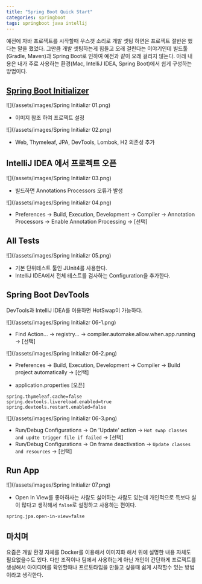 ```yaml
---
title: "Spring Boot Quick Start"
categories: springboot
tags: springboot java intellij
---
```


예전에 자바 프로젝트를 시작할때 우스갯 소리로 개발 셋팅 하면은 프로젝트 절반은 했다는 말을 했었다.
그만큼 개발 셋팅하는게 힘들고 오래 걸린다는 이야기인데 빌드툴(Gradle, Maven)과 Spring Boot로 인하여
예전과 같이 오래 걸리지 않는다.
아래 내용은 내가 주로 사용하는 환경(Mac, IntelliJ IDEA, Spring Boot)에서 쉽게 구성하는 방법이다.

## [Spring Boot Initializer](https://start.spring.io)
![](/assets/images/Spring Initializr 01.png)
- 이미지 참조 하여 프로젝트 설정

![](/assets/images/Spring Initializr 02.png)
- Web, Thymeleaf, JPA, DevTools, Lombok, H2 의존성 추가

## IntelliJ IDEA 에서 프로젝트 오픈
![](/assets/images/Spring Initializr 03.png)
- 빌드하면 Annotations Processors 오류가 발생

![](/assets/images/Spring Initializr 04.png)
- Preferences -> Build, Execution, Development -> Compiler -> Annotation Processors -> Enable Annotation Processing -> [선택]

## All Tests
![](/assets/images/Spring Initializr 05.png)
- 기본 단위테스트 툴인 JUnit4를 사용한다.
- IntelliJ IDEA에서 전체 테스트를 검사하는 Configuration을 추가한다.

## Spring Boot DevTools
DevTools과 IntelliJ IDEA를 이용하면 HotSwap이 가능하다.

![](/assets/images/Spring Initializr 06-1.png)
- Find Action... -> registry... -> compiler.automake.allow.when.app.running -> [선택]

![](/assets/images/Spring Initializr 06-2.png)
- Preferences -> Build, Execution, Development -> Compiler -> Build project automatically -> [선택]

- application.properties [오픈]
```
spring.thymeleaf.cache=false
spring.devtools.livereload.enabled=true
spring.devtools.restart.enabled=false
```

![](/assets/images/Spring Initializr 06-3.png)
- Run/Debug Configurations -> On 'Update' action -> `Hot swap classes and updte trigger file if failed` -> [선택]
- Run/Debug Configurations -> On frame deactivation -> `Update classes and resources` -> [선택]

## Run App
![](/assets/images/Spring Initializr 07.png)
- Open In View를 좋아하사는 사람도 싫어하는 사람도 있는데 개인적으로 득보다 실이 많다고 생각해서 `false`로 설정하고 사용하는 편이다.
```
spring.jpa.open-in-view=false
```

## 마치며
요즘은 개발 환경 자체를 Docker를 이용해서 이미지화 해서 위에 설명한 내용 자체도 필요없을수도 있다.
다만 조직이나 팀에서 사용하는게 아닌 개인이 간단하게 프로젝트를 생성해서 아이디어를 확인할때나 프로토타입을 만들고 싶을때
쉽게 시작할수 있는 방법이라고 생각한다.
